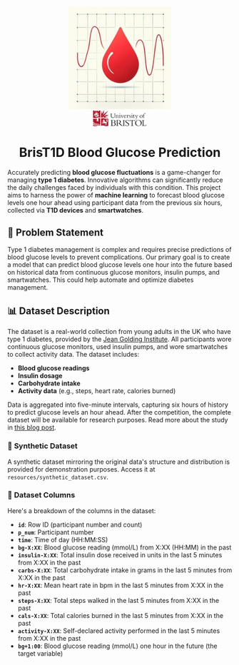 <div align="center">
    <div>
        <img src="resources/logo.png" width="230" alt="Warp" />
    </div>
    <div>
        <img src="resources/uob.jpg" width="120" alt="Warp" /> 
    </div>
    <h1>BrisT1D Blood Glucose Prediction</h1>
</div>

Accurately predicting **blood glucose fluctuations** is a game-changer for managing **type 1 diabetes**. Innovative algorithms can significantly reduce the daily challenges faced by individuals with this condition. This project aims to harness the power of **machine learning** to forecast blood glucose levels one hour ahead using participant data from the previous six hours, collected via **T1D devices** and **smartwatches**.

## 🎯 **Problem Statement**
Type 1 diabetes management is complex and requires precise predictions of blood glucose levels to prevent complications. Our primary goal is to create a model that can predict blood glucose levels one hour into the future based on historical data from continuous glucose monitors, insulin pumps, and smartwatches. This could help automate and optimize diabetes management.

## 📊 **Dataset Description**
The dataset is a real-world collection from young adults in the UK who have type 1 diabetes, provided by the [Jean Golding Institute](https://www.bristol.ac.uk/golding/). All participants wore continuous glucose monitors, used insulin pumps, and wore smartwatches to collect activity data. The dataset includes:
- **Blood glucose readings**
- **Insulin dosage**
- **Carbohydrate intake**
- **Activity data** (e.g., steps, heart rate, calories burned)

Data is aggregated into five-minute intervals, capturing six hours of history to predict glucose levels an hour ahead. After the competition, the complete dataset will be available for research purposes. Read more about the study in [this blog post](https://jeangoldinginstitute.blogs.bristol.ac.uk/2024/08/19/how-smartwatches-could-help-people-with-type-1-diabetes/).

### 📁 **Synthetic Dataset**
A synthetic dataset mirroring the original data's structure and distribution is provided for demonstration purposes. Access it at `resources/synthetic_dataset.csv`.

### 📜 **Dataset Columns**
Here's a breakdown of the columns in the dataset:
- **`id`**: Row ID (participant number and count)
- **`p_num`**: Participant number
- **`time`**: Time of day (HH:MM:SS)
- **`bg-X:XX`**: Blood glucose reading (mmol/L) from X:XX (HH:MM) in the past
- **`insulin-X:XX`**: Total insulin dose received in units in the last 5 minutes from X:XX in the past
- **`carbs-X:XX`**: Total carbohydrate intake in grams in the last 5 minutes from X:XX in the past
- **`hr-X:XX`**: Mean heart rate in bpm in the last 5 minutes from X:XX in the past
- **`steps-X:XX`**: Total steps walked in the last 5 minutes from X:XX in the past
- **`cals-X:XX`**: Total calories burned in the last 5 minutes from X:XX in the past
- **`activity-X:XX`**: Self-declared activity performed in the last 5 minutes from X:XX in the past
- **`bg+1:00`**: Blood glucose reading (mmol/L) one hour in the future (the target variable)
